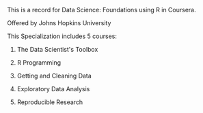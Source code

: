 This is a record for Data Science: Foundations using R in Coursera.

Offered by Johns Hopkins University

This Specialization includes 5 courses:

1. The Data Scientist's Toolbox

2. R Programming

3. Getting and Cleaning Data

4. Exploratory Data Analysis

5. Reproducible Research